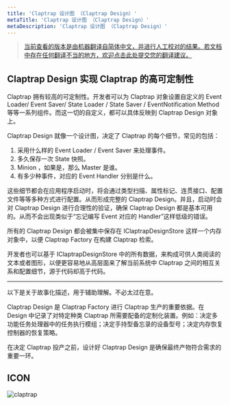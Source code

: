 ```yaml
---
title: 'Claptrap 设计图 （Claptrap Design）'
metaTitle: 'Claptrap 设计图 （Claptrap Design）'
metaDescription: 'Claptrap 设计图 （Claptrap Design）'
---
```


> [当前查看的版本是由机器翻译自简体中文，并进行人工校对的结果。若文档中存在任何翻译不当的地方，欢迎点击此处提交您的翻译建议。](https://crwd.in/newbeclaptrap)

## Claptrap Design 实现 Claptrap 的高可定制性

Claptrap 拥有较高的可定制性。开发者可以为 Claptrap 对象设置自定义的 Event Loader/ Event Saver/ State Loader / State Saver / EventNotification Method 等等一系列组件。而这一切的自定义，都可以具体反映到 Claptrap Design 对象上。

Claptrap Design 就像一个设计图，决定了 Claptrap 的每个细节，常见的包括：

1. 采用什么样的 Event Loader / Event Saver 来处理事件。
2. 多久保存一次 State 快照。
3. Minion ，如果是，那么 Master 是谁。
4. 有多少种事件，对应的 Event Handler 分别是什么。

这些细节都会在应用程序启动时，将会通过类型扫描、属性标记、连贯接口、配置文件等等多种方式进行配置。从而形成完整的 Claptrap Design。并且，启动时会对 Claptrap Design 进行合理性的验证，确保 Claptrap Design 都是基本可用的。从而不会出现类似于“忘记编写 Event 对应的 Handler”这样低级的错误。

所有的 Claptrap Design 都会被集中保存在 IClaptrapDesignStore 这样一个内存对象中，以便 Claptrap Factory 在构建 Claptrap 检索。

开发者也可以基于 IClaptrapDesignStore 中的所有数据，来构成可供人类阅读的文本或者图形，以便更容易地从高层面来了解当前系统中 Claptrap 之间的相互关系和配置细节，源于代码却高于代码。

---

以下是关于故事化描述，用于辅助理解。不必太过在意。

Claptrap Design 是 Claptrap Factory 进行 Claptrap 生产的重要依据。在 Design 中记录了对特定种类 Claptrap 所需要配备的定制化装置。例如：决定多功能任务处理器中的任务执行模组；决定手持型备忘录的设备型号；决定内存恢复控制器的恢复策略。

在决定 Claptrap 投产之前，设计好 Claptrap Design 是确保最终产物符合需求的重要一环。

## ICON

![claptrap](/images/claptrap_icons/claptrap_design.svg)
